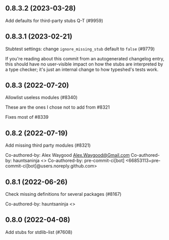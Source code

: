 ## 0.8.3.2 (2023-03-28)

Add defaults for third-party stubs Q-T (#9959)

## 0.8.3.1 (2023-02-21)

Stubtest settings: change `ignore_missing_stub` default to `false` (#9779)

If you're reading about this commit from an autogenerated changelog entry, this should have no user-visible impact on how the stubs are interpreted by a type checker; it's just an internal change to how typeshed's tests work.

## 0.8.3 (2022-07-20)

Allowlist useless modules (#8340)

These are the ones I chose not to add from #8321

Fixes most of #8339

## 0.8.2 (2022-07-19)

Add missing third party modules (#8321)

Co-authored-by: Alex Waygood <Alex.Waygood@Gmail.com>
Co-authored-by: hauntsaninja <>
Co-authored-by: pre-commit-ci[bot] <66853113+pre-commit-ci[bot]@users.noreply.github.com>

## 0.8.1 (2022-06-26)

Check missing definitions for several packages (#8167)

Co-authored-by: hauntsaninja <>

## 0.8.0 (2022-04-08)

Add stubs for stdlib-list (#7608)

